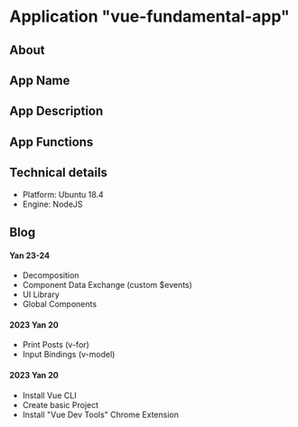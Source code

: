 # Application "vue-fundamental-app"

## About

## App Name

## App Description

## App Functions

## Technical details

* Platform: Ubuntu 18.4
* Engine: NodeJS

## Blog

#### Yan 23-24

* Decomposition
* Component Data Exchange (custom $events)
* UI Library
* Global Components

#### 2023 Yan 20

* Print Posts (v-for)
* Input Bindings (v-model)

#### 2023 Yan 20

* Install Vue CLI
* Create basic Project
* Install "Vue Dev Tools" Chrome Extension

